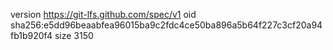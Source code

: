 version https://git-lfs.github.com/spec/v1
oid sha256:e5dd96beaabfea96015ba9c2fdc4ce50ba896a5b64f227c3cf20a94fb1b920f4
size 3150
